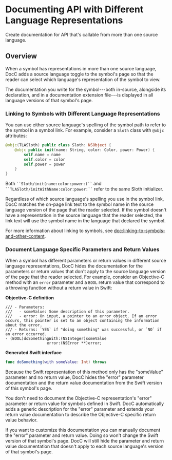 # Documenting API with Different Language Representations

Create documentation for API that's callable from more than one source language.

## Overview

When a symbol has representations in more than one source language, DocC adds a source language toggle to the symbol's page so that the reader can select which language's representation of the symbol to view.  

The documentation you write for the symbol---both in-source, alongside its declaration, and in a documentation extension file---is displayed in all language versions of that symbol's page. 

### Linking to Symbols with Different Language Representations

You can use either source language's spelling of the symbol path to refer to the symbol in a symbol link. 
For example, consider a `Sloth` class with `@objc` attributes:

```swift
@objc(TLASloth) public class Sloth: NSObject {
    @objc public init(name: String, color: Color, power: Power) {
        self.name = name
        self.color = color
        self.power = power
    }
}
```

Both ` ``Sloth/init(name:color:power:)`` ` and ` ``TLASloth/initWithName:color:power:`` ` refer to the same Sloth initializer. 

Regardless of which source language's spelling you use in the symbol link, DocC matches the on-page link text to the symbol name in the source language version of the page that the reader selected. If the symbol doesn't have a representation in the source language that the reader selected, the link text will use the symbol name in the language that declared the symbol.

For more information about linking to symbols, see <doc:linking-to-symbols-and-other-content>.

### Document Language Specific Parameters and Return Values

When a symbol has different parameters or return values in different source language representations, DocC hides the documentation for the parameters or return values that don't apply to the source language version of the page that the reader selected. For example, consider an Objective-C method with an `error` parameter and a `BOOL` return value that correspond to a throwing function without a return value in Swift:

**Objective-C definition**

```objc
/// - Parameters:
///   - someValue: Some description of this parameter.
///   - error: On input, a pointer to an error object. If an error occurs, this pointer is set to an object containing the information about the error.
/// - Returns: `YES` if "doing something" was successful, or `NO` if an error occurred.
- (BOOL)doSomethingWith:(NSInteger)someValue
                  error:(NSError **)error;
```

**Generated Swift interface**

```swift
func doSomething(with someValue: Int) throws
```

Because the Swift representation of this method only has the "someValue" parameter and no return value, DocC hides the "error" parameter documentation and the return value documentation from the Swift version of this symbol's page.


You don't need to document the Objective-C representation's "error" parameter or return value for symbols defined in Swift.
DocC automatically adds a generic description for the "error" parameter and extends your return value documentation to describe the Objective-C specific return value behavior. 

If you want to customize this documentation you can manually document the "error" parameter and return value. 
Doing so won't change the Swift version of that symbol's page.
DocC will still hide the parameter and return value documentation that doesn't apply to each source language's version of that symbol's page.
